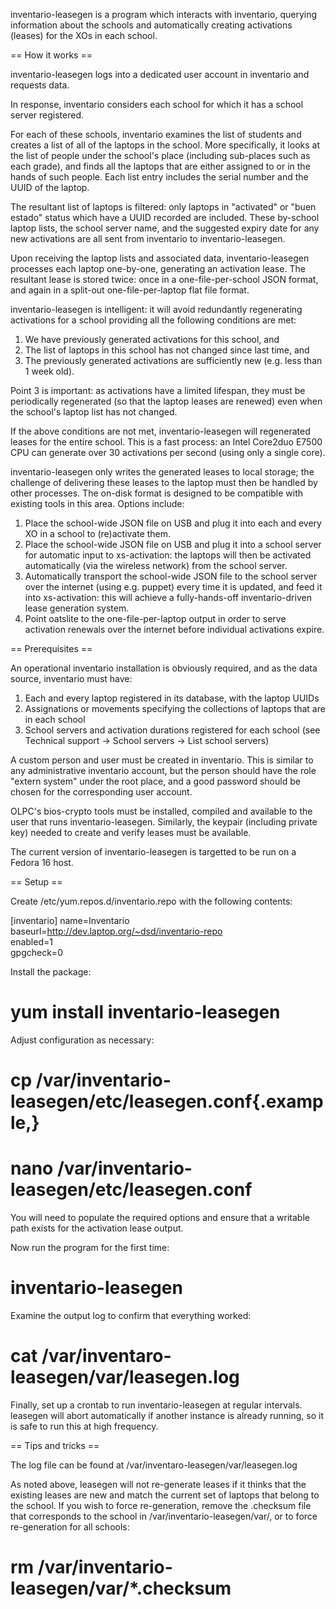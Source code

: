 inventario-leasegen is a program which interacts with inventario, querying information about the schools and automatically creating activations (leases) for the XOs in each school.

== How it works ==

inventario-leasegen logs into a dedicated user account in inventario and requests data.

In response, inventario considers each school for which it has a school server registered.

For each of these schools, inventario examines the list of students and creates a list of all of the laptops in the school. More specifically, it looks at the list of people under the school's place (including sub-places such as each grade), and finds all the laptops that are either assigned to or in the hands of such people. Each list entry includes the serial number and the UUID of the laptop.

The resultant list of laptops is filtered: only laptops in "activated" or "buen estado" status which have a UUID recorded are included. These by-school laptop lists, the school server name, and the suggested expiry date for any new activations are all sent from inventario to inventario-leasegen.

Upon receiving the laptop lists and associated data, inventario-leasegen processes each laptop one-by-one, generating an activation lease. The resultant lease is stored twice: once in a one-file-per-school JSON format, and again in a split-out one-file-per-laptop flat file format.

inventario-leasegen is intelligent: it will avoid redundantly regenerating activations for a school providing all the following conditions are met:
 1. We have previously generated activations for this school, and
 2. The list of laptops in this school has not changed since last time, and
 3. The previously generated activations are sufficiently new (e.g. less than 1 week old).

Point 3 is important: as activations have a limited lifespan, they must be periodically regenerated (so that the laptop leases are renewed) even when the school's laptop list has not changed.

If the above conditions are not met, inventario-leasegen will regenerated leases for the entire school. This is a fast process: an Intel Core2duo E7500 CPU can generate over 30 activations per second (using only a single core).

inventario-leasegen only writes the generated leases to local storage; the challenge of delivering these leases to the laptop must then be handled by other processes. The on-disk format is designed to be compatible with existing tools in this area. Options include:

1. Place the school-wide JSON file on USB and plug it into each and every XO in a school to (re)activate them.
2. Place the school-wide JSON file on USB and plug it into a school server for automatic input to xs-activation: the laptops will then be activated automatically (via the wireless network) from the school server.
3. Automatically transport the school-wide JSON file to the school server over the internet (using e.g. puppet) every time it is updated, and feed it into xs-activation: this will achieve a fully-hands-off inventario-driven lease generation system.
4. Point oatslite to the one-file-per-laptop output in order to serve activation renewals over the internet before individual activations expire.

== Prerequisites ==

An operational inventario installation is obviously required, and as the data source, inventario must have:
 1. Each and every laptop registered in its database, with the laptop UUIDs
 2. Assignations or movements specifying the collections of laptops that are in each school
 3. School servers and activation durations registered for each school (see Technical support -> School servers -> List school servers)

A custom person and user must be created in inventario. This is similar to any administrative inventario account, but the person should have the role "extern system" under the root place, and a good password should be chosen for the corresponding user account.

OLPC's bios-crypto tools must be installed, compiled and available to the user that runs inventario-leasegen. Similarly, the keypair (including private key) needed to create and verify leases must be available.

The current version of inventario-leasegen is targetted to be run on a Fedora 16 host.

== Setup ==

Create /etc/yum.repos.d/inventario.repo with the following contents:

[inventario]
name=Inventario  
baseurl=http://dev.laptop.org/~dsd/inventario-repo  
enabled=1  
gpgcheck=0

Install the package:

# yum install inventario-leasegen

Adjust configuration as necessary:

# cp /var/inventario-leasegen/etc/leasegen.conf{.example,}
# nano /var/inventario-leasegen/etc/leasegen.conf

You will need to populate the required options and ensure that a writable path exists for the activation lease output.

Now run the program for the first time:

# inventario-leasegen

Examine the output log to confirm that everything worked:

# cat /var/inventaro-leasegen/var/leasegen.log

Finally, set up a crontab to run inventario-leasegen at regular intervals. leasegen will abort automatically if another instance is already running, so it is safe to run this at high frequency.

== Tips and tricks ==

The log file can be found at /var/inventaro-leasegen/var/leasegen.log

As noted above, leasegen will not re-generate leases if it thinks that the existing leases are new and match the current set of laptops that belong to the school. If you wish to force re-generation, remove the .checksum file that corresponds to the school in /var/inventario-leasegen/var/, or to force re-generation for all schools:

# rm /var/inventario-leasegen/var/*.checksum
